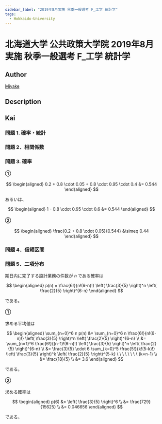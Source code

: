 ```yaml
---
sidebar_label: "2019年8月実施 秋季一般選考 F_工学 統計学"
tags:
  - Hokkaido-University
---
```

# 北海道大学 公共政策大学院 2019年8月実施 秋季一般選考 F_工学 統計学

## **Author**
[Miyake](https://miyake.github.io/exams/index.html)

## **Description**

## **Kai**
### 問題 1. 確率・統計

### 問題 2．相関係数

### 問題 3. 確率
#### ①

$$
  \begin{aligned}
  0.2 + 0.8 \cdot 0.05 + 0.8 \cdot 0.95 \cdot 0.4
  &= 0.544
  \end{aligned}
$$

あるいは、

$$
  \begin{aligned}
  1 - 0.8 \cdot 0.95 \cdot 0.6
  &= 0.544
  \end{aligned}
$$

#### ②

$$
  \begin{aligned}
  \frac{0.2 + 0.8 \cdot 0.05}{0.544}
  &\simeq 0.44
  \end{aligned}
$$

### 問題 4．信頼区間

### 問題 5．二項分布
期日内に完了する設計業務の件数が $n$ である確率は

$$
  \begin{aligned}
  p(n) =
  \frac{6!}{n!(6-n)!}
  \left( \frac{3}{5} \right)^n \left( \frac{2}{5} \right)^{6-n}
  \end{aligned}
$$

である。

#### ①
求める平均値は

$$
  \begin{aligned}
  \sum_{n=0}^6 n p(n)
  &= 
  \sum_{n=0}^6 n \frac{6!}{n!(6-n)!}
  \left( \frac{3}{5} \right)^n \left( \frac{2}{5} \right)^{6-n}
  \\
  &= 
  \sum_{n=1}^6 \frac{6!}{(n-1)!(6-n)!}
  \left( \frac{3}{5} \right)^n \left( \frac{2}{5} \right)^{6-n}
  \\
  &= \frac{3}{5} \cdot 6
  \sum_{k=0}^5 \frac{5!}{k!(5-k)!}
  \left( \frac{3}{5} \right)^k \left( \frac{2}{5} \right)^{5-k}
  \ \ \ \ \ \ \ \ (k=n-1)
  \\
  &= \frac{18}{5}
  \\
  &= 3.6
  \end{aligned}
$$

である。

#### ②
求める確率は

$$
\begin{aligned}
p(6)
&= \left( \frac{3}{5} \right)^6
\\
&= \frac{729}{15625}
\\
&= 0.046656
\end{aligned}
$$

である。